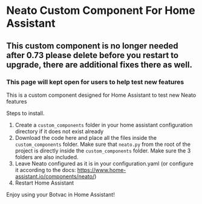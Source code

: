 # Neato Custom Component For Home Assistant

## This custom component is no longer needed after 0.73 please delete before you restart to upgrade, there are additional fixes there as well.

### This page will kept open for users to help test new features

This is a custom component designed for Home Assistant to test new Neato features

Steps to install.

1. Create a `custom_components` folder in your home assistant configuration directory if it does not exist already
2. Download the code here and place all the files inside the `custom_components` folder.  Make sure that `neato.py` from the root of the project is directly inside the `custom_components` folder.  Make sure the 3 folders are also included.
3. Leave Neato configured as it is in your configuration.yaml (or configure it according to the docs: https://www.home-assistant.io/components/neato/)
4. Restart Home Assistant

Enjoy using your Botvac in Home Assistant!
